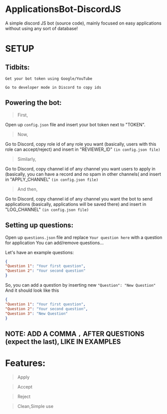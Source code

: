 # ApplicationsBot-DiscordJS 
A simple discord JS bot (source code), mainly focused on easy applications without using any sort of database!

# SETUP
## Tidbits:
`Get your bot token using Google/YouTube`

`Go to developer mode in Discord to copy ids`
## Powering the bot:
> First,

Open up `config.json` file and insert your bot token next to "TOKEN".

> Now,

Go to Discord, copy role id of any role you want (basically, users with this role can accept/reject) and insert in "REVIEWER_ID" `(in config.json file)`

> Similarly,

Go to Discord, copy channel id of any channel you want users to apply in (basically, you can have a record and no spam in other channels( and insert in "APPLY_CHANNEL" `(in config.json file)`

> And then,

Go to Discord, copy channel id of any channel you want the bot to send applications (basically, applications will be saved there) and insert in "LOG_CHANNEL" `(in config.json file)`

## Setting up questions:
Open up `questions.json` file and replace `Your question here` with a question for application
You can add/remove questions...

Let's have an example questions:
```json
{
"Question 1": "Your first question",
"Question 2": "Your second question"
}
```
So, you can add a question by inserting new `"Question": "New Question"`
And it should look like this
```json
{
"Question 1": "Your first question",
"Question 2": "Your second question",
"Question 3": "New Question"
}
```
## NOTE: ADD A COMMA `,` AFTER QUESTIONS (expect the last), LIKE IN EXAMPLES

# Features:
> Apply

> Accept

> Reject

> Clean,Simple use

